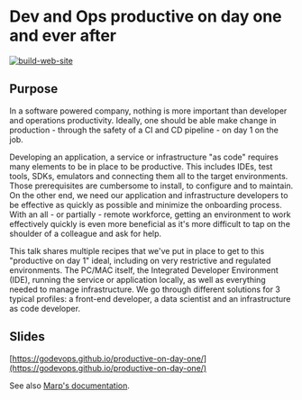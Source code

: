 # Dev and Ops productive on day one and ever after

[![build-web-site](https://github.com/GoDevOps/productive-on-day-one/workflows/build-web-site/badge.svg)](https://github.com/GoDevOps/productive-on-day-one/actions?query=workflow%3Abuild-web-site+branch%3Amain)

## Purpose

In a software powered company, nothing is more important than developer and operations productivity. Ideally, one should be able
make change in production - through the safety of a CI and CD pipeline - on day 1 on the job.

Developing an application, a service or infrastructure "as code" requires many elements to be in place to be productive. This includes IDEs,
test tools, SDKs, emulators and connecting them all to the target environments. Those prerequisites are cumbersome to install, to
configure and to maintain. On the other end, we need our application and infrastructure developers to be effective as quickly as
possible and minimize the onboarding process. With an all - or partially - remote workforce, getting an environment to work
effectively quickly is even more beneficial as it's more difficult to tap on the shoulder of a colleague and ask for help.

This talk shares multiple recipes that we've put in place to get to this "productive on day 1" ideal, including on very
restrictive and regulated environments. The PC/MAC itself, the Integrated Developer Environment (IDE), running the service or
application locally, as well as everything needed to manage infrastructure. We go through different solutions for 3 typical
profiles: a front-end developer, a data scientist and an infrastructure as code developer.

## Slides

[https://godevops.github.io/productive-on-day-one/](https://godevops.github.io/productive-on-day-one/)

See also [Marp's documentation](https://marpit.marp.app/).
